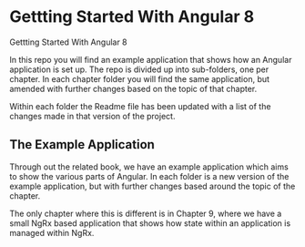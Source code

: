 # Gettting Started With Angular 8

Gettting Started With Angular 8

In this repo you will find an example application that shows how an Angular application is set up. The repo is divided up into sub-folders, one per chapter. In each chapter folder you will find the same application, but amended with further changes based on the topic of that chapter.

Within each folder the Readme file has been updated with a list of the changes made in that version of the project.

## The Example Application

Through out the related book, we have an example application which aims to show the various parts of Angular. In each folder is a new version of the example application, but with further changes based around the topic of the chapter.

The only chapter where this is different is in Chapter 9, where we have a small NgRx based application that shows how state within an application is managed within NgRx.
